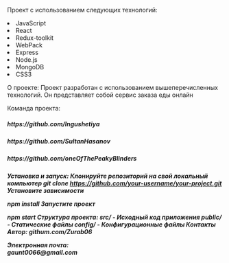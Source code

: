 Проект с использованием следующих технологий:
<li>JavaScript
<li>React
<li>Redux-toolkit
<li>WebPack
<li>Express
<li>Node.js
<li>MongoDB
<li>CSS3


О проекте:
Проект разработан с использованием вышеперечисленных технологий. Он представляет собой сервис заказа еды онлайн


 Команда проекта:
 <h5>https://github.com/Ingushetiya<h5/>
  <h5>https://github.com/SultanHasanov<h5/>
   <h5>https://github.com/oneOfThePeakyBlinders<h5/>

Установка и запуск:
Клонируйте репозиторий на свой локальный компьютер
git clone https://github.com/your-username/your-project.git
Установите зависимости

npm install
Запустите проект

npm start
Структура проекта:
src/ - Исходный код приложения
public/ - Статические файлы
config/ - Конфигурационные файлы
Контакты
Автор: githum.com/Zurab06
<div>Электронная почта:<div/> 
gaunt0066@gmail.com
